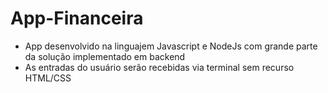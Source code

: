 # App-Financeira
- App desenvolvido na linguajem Javascript e NodeJs com grande parte da solução implementado em backend
- As entradas do usuário serão recebidas via terminal sem recurso HTML/CSS
